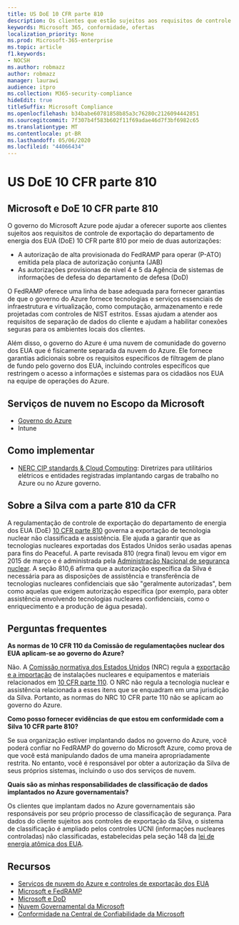 ```yaml
---
title: US DoE 10 CFR parte 810
description: Os clientes que estão sujeitos aos requisitos de controle de exportação de US DoE 10 CFR parte 810 podem usar o governo do Azure.
keywords: Microsoft 365, conformidade, ofertas
localization_priority: None
ms.prod: Microsoft-365-enterprise
ms.topic: article
f1.keywords:
- NOCSH
ms.author: robmazz
author: robmazz
manager: laurawi
audience: itpro
ms.collection: M365-security-compliance
hideEdit: true
titleSuffix: Microsoft Compliance
ms.openlocfilehash: b34babe60781858b85a3c76280c2126094442851
ms.sourcegitcommit: 7f307b4f583b602f11f69adae46d7f3bf6982c65
ms.translationtype: MT
ms.contentlocale: pt-BR
ms.lasthandoff: 05/06/2020
ms.locfileid: "44066434"
---
```

# <a name="us-doe-10-cfr-part-810"></a>US DoE 10 CFR parte 810

## <a name="microsoft-and-doe-10-cfr-part-810"></a>Microsoft e DoE 10 CFR parte 810

O governo do Microsoft Azure pode ajudar a oferecer suporte aos clientes sujeitos aos requisitos de controle de exportação do departamento de energia dos EUA (DoE) 10 CFR parte 810 por meio de duas autorizações:

- A autorização de alta provisionada do FedRAMP para operar (P-ATO) emitida pela placa de autorização conjunta (JAB)
- As autorizações provisionas de nível 4 e 5 da Agência de sistemas de informações de defesa do departamento de defesa (DoD)

O FedRAMP oferece uma linha de base adequada para fornecer garantias de que o governo do Azure fornece tecnologias e serviços essenciais de infraestrutura e virtualização, como computação, armazenamento e rede projetadas com controles de NIST estritos. Essas ajudam a atender aos requisitos de separação de dados do cliente e ajudam a habilitar conexões seguras para os ambientes locais dos clientes.

Além disso, o governo do Azure é uma nuvem de comunidade do governo dos EUA que é fisicamente separada da nuvem do Azure. Ele fornece garantias adicionais sobre os requisitos específicos de filtragem de plano de fundo pelo governo dos EUA, incluindo controles específicos que restringem o acesso a informações e sistemas para os cidadãos nos EUA na equipe de operações do Azure.

## <a name="microsoft-in-scope-cloud-services"></a>Serviços de nuvem no Escopo da Microsoft 

- [Governo do Azure](https://aka.ms/AzureCompliance)
- Intune

## <a name="how-to-implement"></a>Como implementar

- [NERC CIP standards & Cloud Computing](https://aka.ms/AzureNERC): Diretrizes para utilitários elétricos e entidades registradas implantando cargas de trabalho no Azure ou no Azure governo.

## <a name="about-doe-10-cfr-part-810"></a>Sobre a Silva com a parte 810 da CFR

A regulamentação de controle de exportação do departamento de energia dos EUA (DoE) [10 CFR parte 810](https://www.govinfo.gov/content/pkg/FR-2015-02-23/pdf/2015-03479.pdf) governa a exportação de tecnologia nuclear não classificada e assistência. Ele ajuda a garantir que as tecnologias nucleares exportadas dos Estados Unidos serão usadas apenas para fins do Peaceful. A parte revisada 810 (regra final) levou em vigor em 2015 de março e é administrada pela [Administração Nacional de segurança nuclear](https://www.energy.gov/nnsa/national-nuclear-security-administration). A seção 810,6 afirma que a autorização específica da Silva é necessária para as disposições de assistência e transferência de tecnologias nucleares confidenciais que são "geralmente autorizadas", bem como aquelas que exigem autorização específica (por exemplo, para obter assistência envolvendo tecnologias nucleares confidenciais, como o enriquecimento e a produção de água pesada).

## <a name="frequently-asked-questions"></a>Perguntas frequentes

**As normas de 10 CFR 110 da Comissão de regulamentações nuclear dos EUA aplicam-se ao governo do Azure?**

Não. A [Comissão normativa dos Estados Unidos](https://www.nrc.gov/) (NRC) regula a [exportação e a importação](https://www.nrc.gov/about-nrc/ip/export-import.html) de instalações nucleares e equipamentos e materiais relacionados em [10 CFR parte 110](https://www.nrc.gov/reading-rm/doc-collections/cfr/part110/). O NRC não regula a tecnologia nuclear e assistência relacionada a esses itens que se enquadram em uma jurisdição da Silva. Portanto, as normas do NRC 10 CFR parte 110 não se aplicam ao governo do Azure.

**Como posso fornecer evidências de que estou em conformidade com a Silva 10 CFR parte 810?**

Se sua organização estiver implantando dados no governo do Azure, você poderá confiar no FedRAMP do governo do Microsoft Azure, como prova de que você está manipulando dados de uma maneira apropriadamente restrita. No entanto, você é responsável por obter a autorização da Silva de seus próprios sistemas, incluindo o uso dos serviços de nuvem.

**Quais são as minhas responsabilidades de classificação de dados implantados no Azure governamentais?**

Os clientes que implantam dados no Azure governamentais são responsáveis por seu próprio processo de classificação de segurança. Para dados do cliente sujeitos aos controles de exportação da Silva, o sistema de classificação é ampliado pelos controles UCNI (informações nucleares controladas) não classificadas, estabelecidas pela seção 148 da [lei de energia atômica dos EUA](https://www.epa.gov/laws-regulations/summary-atomic-energy-act).

## <a name="resources"></a>Recursos

- [Serviços de nuvem do Azure e controles de exportação dos EUA](https://servicetrust.microsoft.com/ViewPage/TrustDocuments?command=Download&downloadType=Document&downloadId=c24c11f2-2cd4-444a-9160-19762855ad3a&docTab=6d000410-c9e9-11e7-9a91-892aae8839ad_FAQ_and_White_Papers)
- [Microsoft e FedRAMP](offering-fedramp.md)
- [Microsoft e DoD](offering-dod-disa-l2-l4-l5.md)
- [Nuvem Governamental da Microsoft](https://www.microsoft.com/enterprise/government)
- [Conformidade na Central de Confiabilidade da Microsoft](https://www.microsoft.com/trust-center/compliance/compliance-overview)

